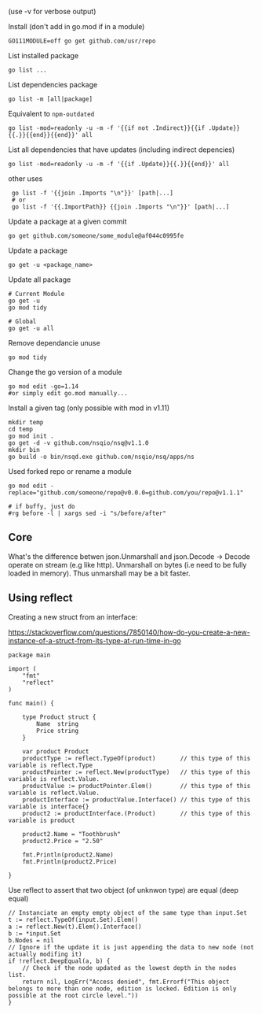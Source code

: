 (use -v for verbose output)

Install (don't add in go.mod if in a module)

    GO111MODULE=off go get github.com/usr/repo

List installed package

    go list ...

List dependencies package

    go list -m [all|package]

Equivalent to `npm-outdated`

    go list -mod=readonly -u -m -f '{{if not .Indirect}}{{if .Update}}{{.}}{{end}}{{end}}' all

List all dependencies that have updates (including indirect depencies)

    go list -mod=readonly -u -m -f '{{if .Update}}{{.}}{{end}}' all

other uses

     go list -f '{{join .Imports "\n"}}' [path|...]
     # or
     go list -f '{{.ImportPath}} {{join .Imports "\n"}}' [path|...]

Update a package at a given commit

    go get github.com/someone/some_module@af044c0995fe

Update a package

    go get -u <package_name>

Update all package

    # Current Module
    go get -u
    go mod tidy

    # Global
    go get -u all

Remove dependancie unuse

    go mod tidy

Change the go version of a module 

    go mod edit -go=1.14
    #or simply edit go.mod manually...

Install a given tag (only possible with mod in v1.11)

    mkdir temp
    cd temp
    go mod init .
    go get -d -v github.com/nsqio/nsq@v1.1.0
    mkdir bin
    go build -o bin/nsqd.exe github.com/nsqio/nsq/apps/ns


Used forked repo or rename a module

    go mod edit -replace="github.com/someone/repo@v0.0.0=github.com/you/repo@v1.1.1"

    # if buffy, just do
    #rg before -l | xargs sed -i "s/before/after" 


## Core

What's the difference betwen json.Unmarshall and json.Decode
    -> Decode operate on stream (e.g like http). Unmarshall on bytes (i.e need to be fully loaded in memory).
       Thus unmarshall may be a bit faster.

## Using reflect

Creating a new struct from an interface:

https://stackoverflow.com/questions/7850140/how-do-you-create-a-new-instance-of-a-struct-from-its-type-at-run-time-in-go

```
package main

import (
    "fmt"
    "reflect"
)

func main() {

    type Product struct {
        Name  string
        Price string
    }

    var product Product
    productType := reflect.TypeOf(product)       // this type of this variable is reflect.Type
    productPointer := reflect.New(productType)   // this type of this variable is reflect.Value. 
    productValue := productPointer.Elem()        // this type of this variable is reflect.Value.
    productInterface := productValue.Interface() // this type of this variable is interface{}
    product2 := productInterface.(Product)       // this type of this variable is product

    product2.Name = "Toothbrush"
    product2.Price = "2.50"

    fmt.Println(product2.Name)
    fmt.Println(product2.Price)

}
```

Use reflect to assert that two object (of unknwon type) are equal (deep equal)

    // Instanciate an empty empty object of the same type than input.Set
    t := reflect.TypeOf(input.Set).Elem()
    a := reflect.New(t).Elem().Interface()
    b := *input.Set
    b.Nodes = nil
    // Ignore if the update it is just appending the data to new node (not actually modifing it)
    if !reflect.DeepEqual(a, b) {
        // Check if the node updated as the lowest depth in the nodes list.
        return nil, LogErr("Access denied", fmt.Errorf("This object belongs to more than one node, edition is locked. Edition is only possible at the root circle level."))
    }
